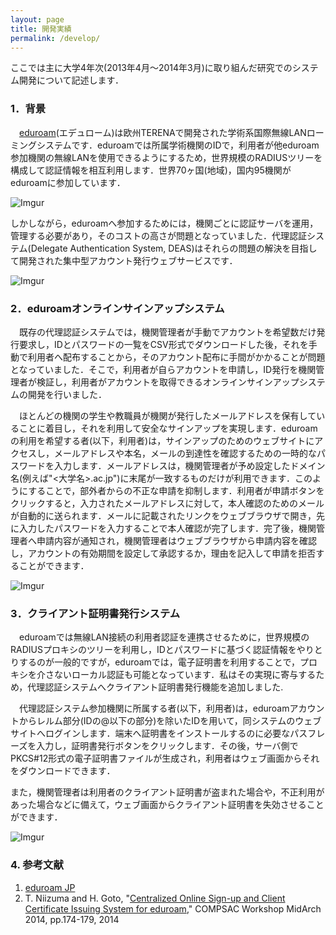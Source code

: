 ```yaml
---
layout: page
title: 開発実績
permalink: /develop/
---
```




ここでは主に大学4年次(2013年4月〜2014年3月)に取り組んだ研究でのシステム開発について記述します．
### 1．背景
　[eduroam](http://eduroam.jp)(エデュローム)は欧州TERENAで開発された学術系国際無線LANローミングシステムです．eduroamでは所属学術機関のIDで，利用者が他eduroam参加機関の無線LANを使用できるようにするため，世界規模のRADIUSツリーを構成して認証情報を相互利用します．世界70ヶ国(地域)，国内95機関がeduroamに参加しています．

![Imgur](http://i.imgur.com/Nhltvxj.png)

しかしながら，eduroamへ参加するためには，機関ごとに認証サーバを運用，管理する必要があり，そのコストの高さが問題となっていました．代理認証システム(Delegate Authentication System, DEAS)はそれらの問題の解決を目指して開発された集中型アカウント発行ウェブサービスです．

![Imgur](http://i.imgur.com/MN3dwfj.png)

### 2．eduroamオンラインサインアップシステム
　既存の代理認証システムでは，機関管理者が手動でアカウントを希望数だけ発行要求し，IDとパスワードの一覧をCSV形式でダウンロードした後，それを手動で利用者へ配布することから，そのアカウント配布に手間がかかることが問題となっていました．そこで，利用者が自らアカウントを申請し，ID発行を機関管理者が検証し，利用者がアカウントを取得できるオンラインサインアップシステムの開発を行いました．

　ほとんどの機関の学生や教職員が機関が発行したメールアドレスを保有していることに着目し，それを利用して安全なサインアップを実現します．eduroamの利用を希望する者(以下，利用者)は，サインアップのためのウェブサイトにアクセスし，メールアドレスや本名，メールの到達性を確認するための一時的なパスワードを入力します．メールアドレスは，機関管理者が予め設定したドメイン名(例えば"<大学名>.ac.jp")に末尾が一致するものだけが利用できます．このようにすることで，部外者からの不正な申請を抑制します．利用者が申請ボタンをクリックすると，入力されたメールアドレスに対して，本人確認のためのメールが自動的に送られます．メールに記載されたリンクをウェブブラウザで開き，先に入力したパスワードを入力することで本人確認が完了します．完了後，機関管理者へ申請内容が通知され，機関管理者はウェブブラウザから申請内容を確認し，アカウントの有効期間を設定して承認するか，理由を記入して申請を拒否することができます．

![Imgur](http://i.imgur.com/sfXkTah.png)

### 3．クライアント証明書発行システム
　eduroamでは無線LAN接続の利用者認証を連携させるために，世界規模のRADIUSプロキシのツリーを利用し，IDとパスワードに基づく認証情報をやりとりするのが一般的ですが，eduroamでは，電子証明書を利用することで，プロキシを介さないローカル認証も可能となっています．私はその実現に寄与するため，代理認証システムへクライアント証明書発行機能を追加しました.

　代理認証システム参加機関に所属する者(以下，利用者)は，eduroamアカウントからレルム部分(IDの@以下の部分)を除いたIDを用いて，同システムのウェブサイトへログインします．端末へ証明書をインストールするのに必要なパスフレーズを入力し，証明書発行ボタンをクリックします．その後，サーバ側でPKCS#12形式の電子証明書ファイルが生成され，利用者はウェブ画面からそれをダウンロードできます．

また，機関管理者は利用者のクライアント証明書が盗まれた場合や，不正利用があった場合などに備えて，ウェブ画面からクライアント証明書を失効させることができます．

![Imgur](http://i.imgur.com/inaPJFM.png)

### 4. 参考文献
1. [eduroam JP](http://eduroam.jp/)
2. T. Niizuma and H. Goto, "[Centralized Online Sign-up and Client Certificate Issuing System for eduroam](https://speakerdeck.com/tneeds/compsac2014?slide=1)," COMPSAC Workshop MidArch 2014, pp.174-179, 2014

